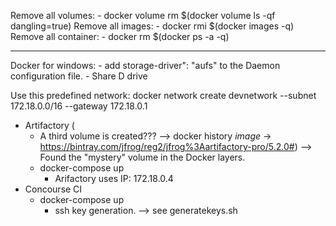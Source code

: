 Remove all volumes:
	- docker volume rm $(docker volume ls -qf dangling=true)
Remove all images:
	- docker rmi $(docker images -q)
Remove all container:
	- docker rm $(docker ps -a -q)

---------------------------------------------------------------------------------

Docker for windows:
	- add storage-driver": "aufs" to the Daemon configuration file.
	- Share D drive

Use this predefined network:
	docker network create devnetwork --subnet 172.18.0.0/16 --gateway 172.18.0.1

- Artifactory (
	- A third volume is created??? --> docker history *image* -> https://bintray.com/jfrog/reg2/jfrog%3Aartifactory-pro/5.2.0#) --> Found the "mystery" volume in the Docker layers.
	- docker-compose up
		- Arifactory uses IP: 172.18.0.4
- Concourse CI
	- docker-compose up
		- ssh key generation. --> see generatekeys.sh

